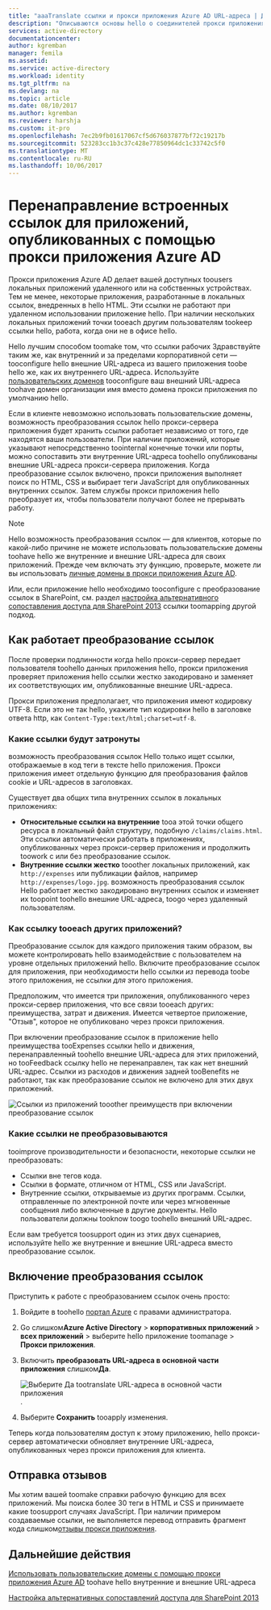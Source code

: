 ```yaml
---
title: "aaaTranslate ссылки и прокси приложения Azure AD URL-адреса | Документы Microsoft"
description: "Описываются основы hello о соединителей прокси приложения Azure AD."
services: active-directory
documentationcenter: 
author: kgremban
manager: femila
ms.assetid: 
ms.service: active-directory
ms.workload: identity
ms.tgt_pltfrm: na
ms.devlang: na
ms.topic: article
ms.date: 08/10/2017
ms.author: kgremban
ms.reviewer: harshja
ms.custom: it-pro
ms.openlocfilehash: 7ec2b9fb01617067cf5d676037877bf72c19217b
ms.sourcegitcommit: 523283cc1b3c37c428e77850964dc1c33742c5f0
ms.translationtype: MT
ms.contentlocale: ru-RU
ms.lasthandoff: 10/06/2017
---
```

# <a name="redirect-hardcoded-links-for-apps-published-with-azure-ad-application-proxy"></a>Перенаправление встроенных ссылок для приложений, опубликованных с помощью прокси приложения Azure AD

Прокси приложения Azure AD делает вашей доступных toousers локальных приложений удаленного или на собственных устройствах. Тем не менее, некоторые приложения, разработанные в локальных ссылок, внедренных в hello HTML. Эти ссылки не работают при удаленном использовании приложение hello. При наличии нескольких локальных приложений точки tooeach другим пользователям tookeep ссылки hello, работа, когда они не в офисе hello. 

Hello лучшим способом toomake том, что ссылки рабочих Здравствуйте таким же, как внутренний и за пределами корпоративной сети — tooconfigure hello внешние URL-адреса из вашего приложения toobe hello же, как их внутреннего URL-адреса. Используйте [пользовательских доменов](active-directory-application-proxy-custom-domains.md) tooconfigure ваш внешний URL-адреса toohave домен организации имя вместо домена прокси приложения по умолчанию hello.

Если в клиенте невозможно использовать пользовательские домены, возможность преобразования ссылок hello прокси-сервера приложения будет хранить ссылки работает независимо от того, где находятся ваши пользователи. При наличии приложений, которые указывают непосредственно toointernal конечные точки или порты, можно сопоставить эти внутренние URL-адреса toohello опубликованы внешние URL-адреса прокси-сервера приложения. Когда преобразование ссылок включено, прокси приложения выполняет поиск по HTML, CSS и выбирает теги JavaScript для опубликованных внутренних ссылок. Затем службы прокси приложения hello преобразует их, чтобы пользователи получают более не прерывать работу.

>[!NOTE]
>Hello возможность преобразования ссылок — для клиентов, которые по какой-либо причине не можете использовать пользовательские домены toohave hello же внутренние и внешние URL-адреса для своих приложений. Прежде чем включать эту функцию, проверьте, можете ли вы использовать [личные домены в прокси приложения Azure AD](active-directory-application-proxy-custom-domains.md).
>
>Или, если приложение hello необходимо tooconfigure с преобразование ссылок в SharePoint, см. раздел [настройка альтернативного сопоставления доступа для SharePoint 2013](https://technet.microsoft.com/library/cc263208.aspx) ссылки toomapping другой подход.

## <a name="how-link-translation-works"></a>Как работает преобразование ссылок

После проверки подлинности когда hello прокси-сервер передает пользователя toohello данных приложения hello, прокси приложения проверяет приложения hello ссылки жестко закодировано и заменяет их соответствующих им, опубликованные внешние URL-адреса.

Прокси приложения предполагает, что приложения имеют кодировку UTF-8. Если это не так hello, укажите тип кодировки hello в заголовке ответа http, как `Content-Type:text/html;charset=utf-8`.

### <a name="which-links-are-affected"></a>Какие ссылки будут затронуты

возможность преобразования ссылок Hello только ищет ссылки, отображаемые в код теги в тексте hello приложения. Прокси приложения имеет отдельную функцию для преобразования файлов cookie и URL-адресов в заголовках. 

Существует два общих типа внутренних ссылок в локальных приложениях:

- **Относительные ссылки на внутренние** tooa этой точки общего ресурса в локальный файл структуру, подобную `/claims/claims.html`. Эти ссылки автоматически работать в приложениях, опубликованных через прокси-сервер приложения и продолжить toowork с или без преобразование ссылок. 
- **Внутренние ссылки жестко** tooother локальных приложений, как `http://expenses` или публикации файлов, например `http://expenses/logo.jpg`. возможность преобразования ссылок Hello работает жестко закодировано внутренних ссылок и изменяет их toopoint toohello внешние URL-адреса, toogo через удаленный пользователям.

### <a name="how-do-apps-link-tooeach-other"></a>Как ссылку tooeach других приложений?

Преобразование ссылок для каждого приложения таким образом, вы можете контролировать hello взаимодействие с пользователем на уровне отдельных приложений hello. Включите преобразование ссылок для приложения, при необходимости hello ссылки *из* перевода toobe этого приложения, не ссылки *для* этого приложения. 

Предположим, что имеется три приложения, опубликованного через прокси-сервер приложения, что все связи tooeach других: преимущества, затрат и движения. Имеется четвертое приложение, "Отзыв", которое не опубликовано через прокси приложения.

При включении преобразование ссылок в приложение hello преимущества tooExpenses ссылки hello и движения, перенаправленный toohello внешние URL-адреса для этих приложений, но tooFeedback ссылку hello не перенаправлен, так как нет внешний URL-адрес. Ссылки из расходов и движения задней tooBenefits не работают, так как преобразование ссылок не включено для этих двух приложений.

![Ссылки из приложений tooother преимуществ при включении преобразование ссылок](./media/application-proxy-link-translation/one_app.png)

### <a name="which-links-arent-translated"></a>Какие ссылки не преобразовываются

tooimprove производительности и безопасности, некоторые ссылки не преобразовать:

- Ссылки вне тегов кода. 
- Ссылки в формате, отличном от HTML, CSS или JavaScript. 
- Внутренние ссылки, открываемые из других программ. Ссылки, отправленные по электронной почте или через мгновенные сообщения либо включенные в другие документы. Hello пользователи должны tooknow toogo toohello внешний URL-адрес.

Если вам требуется toosupport один из этих двух сценариев, используйте hello же внутренние и внешние URL-адреса вместо преобразование ссылок.  

## <a name="enable-link-translation"></a>Включение преобразования ссылок

Приступить к работе с преобразованием ссылок очень просто:

1. Войдите в toohello [портал Azure](https://portal.azure.com) с правами администратора.
2. Go слишком**Azure Active Directory** > **корпоративных приложений** > **всех приложений** > выберите hello приложение toomanage > **Прокси приложения**.
3. Включить **преобразовать URL-адреса в основной части приложения** слишком**Да**.

   ![Выберите Да tootranslate URL-адреса в основной части приложения](./media/application-proxy-link-translation/select_yes.png).
4. Выберите **Сохранить** tooapply изменения.

Теперь когда пользователям доступ к этому приложению, hello прокси-сервер автоматически обновляет внутренние URL-адреса, опубликованных через прокси приложения для клиента.

## <a name="send-feedback"></a>Отправка отзывов

Мы хотим вашей toomake справки рабочую функцию для всех приложений. Мы поиска более 30 теги в HTML и CSS и принимаете какие toosupport случаях JavaScript. При наличии примером создаваемые ссылки, не выполняется перевод отправить фрагмент кода слишком[отзывы прокси приложения](mailto:aadapfeedback@microsoft.com). 

## <a name="next-steps"></a>Дальнейшие действия
[Использовать пользовательские домены с помощью прокси приложения Azure AD](active-directory-application-proxy-custom-domains.md) toohave hello внутренние и внешние URL-адреса

[Настройка альтернативных сопоставлений доступа для SharePoint 2013](https://technet.microsoft.com/library/cc263208.aspx)
